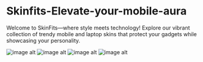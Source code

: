 # Skinfits-Elevate-your-mobile-aura
Welcome to SkinFits—where style meets technology! Explore our vibrant collection of trendy mobile and laptop skins that protect your gadgets while showcasing your personality.

![image alt](https://github.com/manav004-dev/Skinfits-ecommerce-website/blob/019319887b0d980fc615e430b045844b271a9337/screencapture-localhost-Skinfits-home-php-2025-01-01-17_58_40.png)
![image alt](https://github.com/manav004-dev/Skinfits-ecommerce-website/blob/019319887b0d980fc615e430b045844b271a9337/Screenshot%202025-01-01%20180320.png)
![image alt](https://github.com/manav004-dev/Skinfits-ecommerce-website/blob/99f2139cf742ccddd454778078ad33110efbe682/aboutus_ss.png)
![image alt](https://github.com/manav004-dev/Skinfits-ecommerce-website/blob/019319887b0d980fc615e430b045844b271a9337/Screenshot%202025-01-01%20180544.png)
